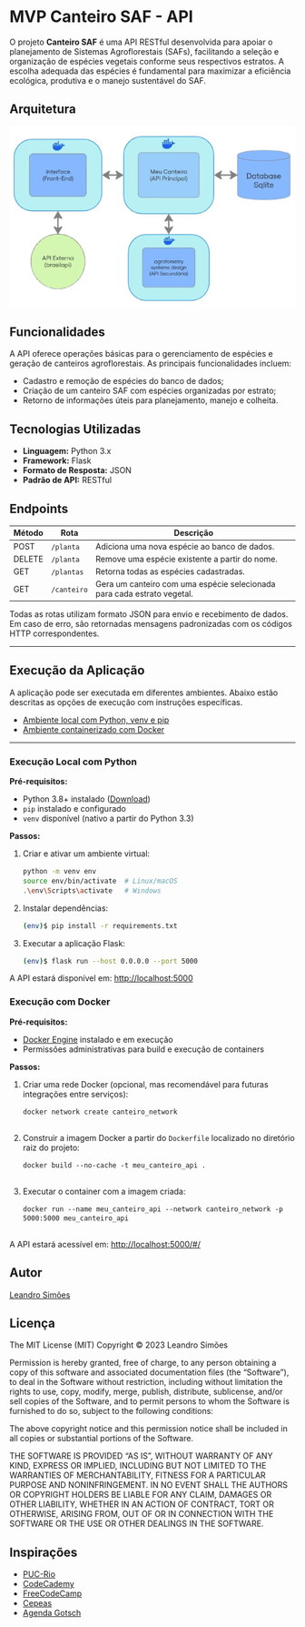 # MVP Canteiro SAF - API

O projeto **Canteiro SAF** é uma API RESTful desenvolvida para apoiar o planejamento de Sistemas Agroflorestais (SAFs), facilitando a seleção e organização de espécies vegetais conforme seus respectivos estratos. A escolha adequada das espécies é fundamental para maximizar a eficiência ecológica, produtiva e o manejo sustentável do SAF.

## Arquitetura

![Arquitetura Meu Canteiro SAF](https://github.com/Leandr0SmS/mvp_canteiroSAF_frontend/blob/main/resources/images/Meu_canteiro_Flowchart.png)

## Funcionalidades

A API oferece operações básicas para o gerenciamento de espécies e geração de canteiros agroflorestais. As principais funcionalidades incluem:

- Cadastro e remoção de espécies do banco de dados;
- Criação de um canteiro SAF com espécies organizadas por estrato;
- Retorno de informações úteis para planejamento, manejo e colheita.

## Tecnologias Utilizadas

- **Linguagem:** Python 3.x  
- **Framework:** Flask  
- **Formato de Resposta:** JSON  
- **Padrão de API:** RESTful

## Endpoints

| Método | Rota        | Descrição                                                                 |
|--------|-------------|---------------------------------------------------------------------------|
| POST   | `/planta`   | Adiciona uma nova espécie ao banco de dados.                             |
| DELETE | `/planta`   | Remove uma espécie existente a partir do nome.                           |
| GET    | `/plantas`  | Retorna todas as espécies cadastradas.                                   |
| GET    | `/canteiro` | Gera um canteiro com uma espécie selecionada para cada estrato vegetal. |

Todas as rotas utilizam formato JSON para envio e recebimento de dados. Em caso de erro, são retornadas mensagens padronizadas com os códigos HTTP correspondentes.

---

## Execução da Aplicação

A aplicação pode ser executada em diferentes ambientes. Abaixo estão descritas as opções de execução com instruções específicas.

- [Ambiente local com Python, venv e pip](#execução-local-com-python)
- [Ambiente containerizado com Docker](#execução-com-docker)

---

### Execução Local com Python

**Pré-requisitos:**

- Python 3.8+ instalado ([Download](https://www.python.org/downloads/))
- `pip` instalado e configurado
- `venv` disponível (nativo a partir do Python 3.3)

**Passos:**

1. Criar e ativar um ambiente virtual:

   ```bash
   python -m venv env
   source env/bin/activate  # Linux/macOS
   .\env\Scripts\activate   # Windows

2. Instalar dependências:

   ```bash
   (env)$ pip install -r requirements.txt

3. Executar a aplicação Flask:

   ```bash
   (env)$ flask run --host 0.0.0.0 --port 5000

A API estará disponível em: [http://localhost:5000](http://localhost:5000)

### Execução com Docker

**Pré-requisitos:**

- [Docker Engine](https://docs.docker.com/engine/install/) instalado e em execução
- Permissões administrativas para build e execução de containers

**Passos:**

1. Criar uma rede Docker (opcional, mas recomendável para futuras integrações entre serviços):

   ```Docker CLI
   docker network create canteiro_network


2. Construir a imagem Docker a partir do `Dockerfile` localizado no diretório raiz do projeto:

   ```Docker CLI
   docker build --no-cache -t meu_canteiro_api .


3. Executar o container com a imagem criada:

   ```Docker CLI
   docker run --name meu_canteiro_api --network canteiro_network -p 5000:5000 meu_canteiro_api


A API estará acessível em: [http://localhost:5000/#/](http://localhost:5000/#/)

## Autor

[Leandro Simões](https://github.com/Leandr0SmS)

## Licença

The MIT License (MIT)
Copyright © 2023 Leandro Simões

Permission is hereby granted, free of charge, to any person obtaining a copy of this software and associated documentation files (the “Software”), to deal in the Software without restriction, including without limitation the rights to use, copy, modify, merge, publish, distribute, sublicense, and/or sell copies of the Software, and to permit persons to whom the Software is furnished to do so, subject to the following conditions:

The above copyright notice and this permission notice shall be included in all copies or substantial portions of the Software.

THE SOFTWARE IS PROVIDED “AS IS”, WITHOUT WARRANTY OF ANY KIND, EXPRESS OR IMPLIED, INCLUDING BUT NOT LIMITED TO THE WARRANTIES OF MERCHANTABILITY, FITNESS FOR A PARTICULAR PURPOSE AND NONINFRINGEMENT. IN NO EVENT SHALL THE AUTHORS OR COPYRIGHT HOLDERS BE LIABLE FOR ANY CLAIM, DAMAGES OR OTHER LIABILITY, WHETHER IN AN ACTION OF CONTRACT, TORT OR OTHERWISE, ARISING FROM, OUT OF OR IN CONNECTION WITH THE SOFTWARE OR THE USE OR OTHER DEALINGS IN THE SOFTWARE.

## Inspirações

- [PUC-Rio](https://www.puc-rio.br/index.html)
- [CodeCademy](https://www.codecademy.com/)
- [FreeCodeCamp](https://www.freecodecamp.org/learn/)
- [Cepeas](https://www.cepeas.org/)
- [Agenda Gotsch](https://agendagotsch.com/)
